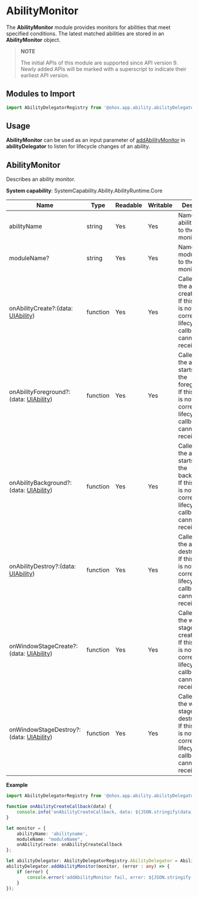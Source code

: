 # AbilityMonitor

The **AbilityMonitor** module provides monitors for abilities that meet specified conditions. The latest matched abilities are stored in an **AbilityMonitor** object.

> **NOTE**
> 
> The initial APIs of this module are supported since API version 9. Newly added APIs will be marked with a superscript to indicate their earliest API version. 

## Modules to Import

```ts
import AbilityDelegatorRegistry from '@ohos.app.ability.abilityDelegatorRegistry';
```

## Usage

**AbilityMonitor** can be used as an input parameter of [addAbilityMonitor](js-apis-inner-application-abilityDelegator.md#addabilitymonitor9) in **abilityDelegator** to listen for lifecycle changes of an ability.

## AbilityMonitor

Describes an ability monitor.

**System capability**: SystemCapability.Ability.AbilityRuntime.Core

| Name                                                        | Type    | Readable| Writable| Description                                                        |
| ------------------------------------------------------------ | -------- | ---- | ---- | ------------------------------------------------------------ |
| abilityName                                                  | string   | Yes  | Yes  | Name of the ability bound to the ability monitor.|
| moduleName?                                                  | string   | Yes  | Yes  | Name of the module bound to the ability monitor.|
| onAbilityCreate?:(data: [UIAbility](js-apis-app-ability-uiAbility.md)) | function | Yes  | Yes  | Called when the ability is created.<br>If this attribute is not set, the corresponding lifecycle callback cannot be received.|
| onAbilityForeground?:(data: [UIAbility](js-apis-app-ability-uiAbility.md)) | function | Yes  | Yes  | Called when the ability starts to run in the foreground.<br>If this attribute is not set, the corresponding lifecycle callback cannot be received.|
| onAbilityBackground?:(data: [UIAbility](js-apis-app-ability-uiAbility.md)) | function | Yes  | Yes  | Called when the ability starts to run in the background.<br>If this attribute is not set, the corresponding lifecycle callback cannot be received.|
| onAbilityDestroy?:(data: [UIAbility](js-apis-app-ability-uiAbility.md)) | function | Yes  | Yes  | Called when the ability is destroyed.<br>If this attribute is not set, the corresponding lifecycle callback cannot be received.<br>|
| onWindowStageCreate?:(data: [UIAbility](js-apis-app-ability-uiAbility.md)) | function | Yes  | Yes  | Called when the window stage is created.<br>If this attribute is not set, the corresponding lifecycle callback cannot be received.<br>|
| onWindowStageDestroy?:(data: [UIAbility](js-apis-app-ability-uiAbility.md)) | function | Yes  | Yes  | Called when the window stage is destroyed.<br>If this attribute is not set, the corresponding lifecycle callback cannot be received.<br>|

**Example**

```ts
import AbilityDelegatorRegistry from '@ohos.app.ability.abilityDelegatorRegistry';

function onAbilityCreateCallback(data) {
    console.info('onAbilityCreateCallback, data: ${JSON.stringify(data)}');
}

let monitor = {
    abilityName: 'abilityname',
    moduleName: "moduleName",
    onAbilityCreate: onAbilityCreateCallback
};

let abilityDelegator: AbilityDelegatorRegistry.AbilityDelegator = AbilityDelegatorRegistry.getAbilityDelegator();
abilityDelegator.addAbilityMonitor(monitor, (error : any) => {
    if (error) {
        console.error('addAbilityMonitor fail, error: ${JSON.stringify(error)}');
    }
});
```
